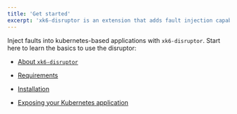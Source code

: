 ```yaml
---
title: 'Get started'
excerpt: 'xk6-disruptor is an extension that adds fault injection capabilities to k6. Start here to learn the basics and how to use the disruptor'
---
```


Inject faults into kubernetes-based applications with `xk6-disruptor`. Start here to learn the basics to use the disruptor:

- [About `xk6-disruptor`](/javascript-api/xk6-disruptor/)

- [Requirements](/javascript-api/xk6-disruptor/get-started/requirements)

- [Installation](/javascript-api/xk6-disruptor/get-started/installation)

- [Exposing your Kubernetes application](/javascript-api/xk6-disruptor/get-started/expose-your-application/)

